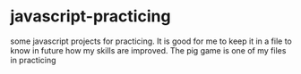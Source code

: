 # javascript-practicing
some javascript projects for practicing. It is good for me to keep it in a file to know in future how my skills are improved.
The pig game is one of my files in practicing
